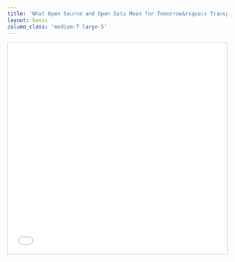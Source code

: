 ```yaml
---
title: 'What Open Source and Open Data Mean for Tomorrow&rsquo;s Transportation Agencies'
layout: basic
column_class: 'medium-7 large-5'
---
```


<iframe src="//www.slideshare.net/slideshow/embed_code/2308608" width="595" height="485" frameborder="0" marginwidth="0" marginheight="0" scrolling="no" style="border:1px solid #CCC; border-width:1px; margin-bottom:5px; max-width: 100%;" allowfullscreen> </iframe> <div style="margin-bottom:5px">